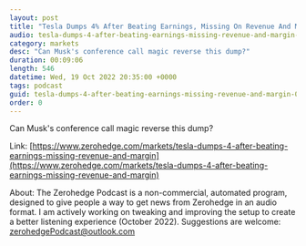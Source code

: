 ```yaml
---
layout: post
title: "Tesla Dumps 4% After Beating Earnings, Missing On Revenue And Margin"
audio: tesla-dumps-4-after-beating-earnings-missing-revenue-and-margin-0
category: markets
desc: "Can Musk's conference call magic reverse this dump?"
duration: 00:09:06
length: 546
datetime: Wed, 19 Oct 2022 20:35:00 +0000
tags: podcast
guid: tesla-dumps-4-after-beating-earnings-missing-revenue-and-margin-0
order: 0
---
```

Can Musk's conference call magic reverse this dump?

Link: [https://www.zerohedge.com/markets/tesla-dumps-4-after-beating-earnings-missing-revenue-and-margin](https://www.zerohedge.com/markets/tesla-dumps-4-after-beating-earnings-missing-revenue-and-margin)

About: The Zerohedge Podcast is a non-commercial, automated program, designed to give people a way to get news from Zerohedge in an audio format.  I am actively working on tweaking and improving the setup to create a better listening experience (October 2022).  Suggestions are welcome: [zerohedgePodcast@outlook.com](mailto:zerohedgePodcast@outlook.com)